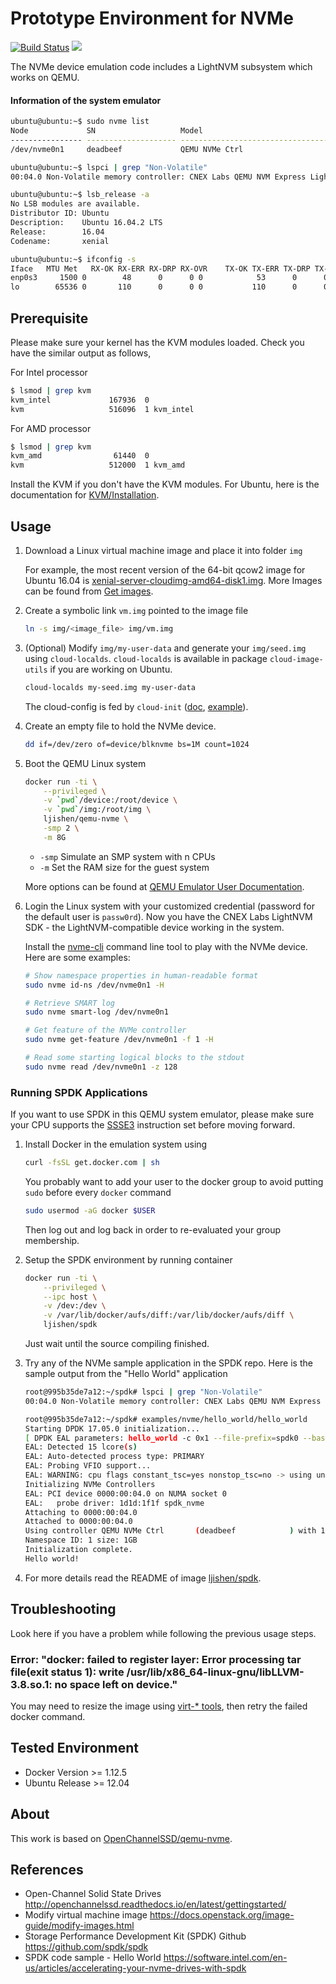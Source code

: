 # Prototype Environment for NVMe

[![Build Status](https://travis-ci.org/ljishen/nvme-env.svg?branch=master)](https://travis-ci.org/ljishen/nvme-env)
[![](https://images.microbadger.com/badges/image/ljishen/qemu-nvme.svg)](http://microbadger.com/images/ljishen/qemu-nvme)

The NVMe device emulation code includes a LightNVM subsystem which works on QEMU.

#### Information of the system emulator
```bash
ubuntu@ubuntu:~$ sudo nvme list
Node             SN                   Model                                    Version  Namespace Usage                      Format           FW Rev
---------------- -------------------- ---------------------------------------- -------- --------- -------------------------- ---------------- --------
/dev/nvme0n1     deadbeef             QEMU NVMe Ctrl                           1.1      1           1.07  GB /   1.07  GB      4 KiB +  0 B   1.0

ubuntu@ubuntu:~$ lspci | grep "Non-Volatile"
00:04.0 Non-Volatile memory controller: CNEX Labs QEMU NVM Express LightNVM Controller

ubuntu@ubuntu:~$ lsb_release -a
No LSB modules are available.
Distributor ID: Ubuntu
Description:    Ubuntu 16.04.2 LTS
Release:        16.04
Codename:       xenial

ubuntu@ubuntu:~$ ifconfig -s
Iface   MTU Met   RX-OK RX-ERR RX-DRP RX-OVR    TX-OK TX-ERR TX-DRP TX-OVR Flg
enp0s3     1500 0        48      0      0 0            53      0      0      0 BMRU
lo        65536 0       110      0      0 0           110      0      0      0 LRU
```


## Prerequisite

Please make sure your kernel has the KVM modules loaded. Check you have the similar output as follows,

For Intel processor
```bash
$ lsmod | grep kvm
kvm_intel             167936  0
kvm                   516096  1 kvm_intel
```

For AMD processor
```bash
$ lsmod | grep kvm
kvm_amd                61440  0
kvm                   512000  1 kvm_amd
```

Install the KVM if you don't have the KVM modules. For Ubuntu, here is the documentation for [KVM/Installation](https://help.ubuntu.com/community/KVM/Installation).


## Usage

1. Download a Linux virtual machine image and place it into folder `img`

   For example, the most recent version of the 64-bit qcow2 image for Ubuntu 16.04 is [xenial-server-cloudimg-amd64-disk1.img](http://cloud-images.ubuntu.com/xenial/current/xenial-server-cloudimg-amd64-disk1.img). More Images can be found from [Get images](https://docs.openstack.org/image-guide/obtain-images.html).

1. Create a symbolic link `vm.img` pointed to the image file
   ```bash
   ln -s img/<image_file> img/vm.img
   ```

1. (Optional) Modify `img/my-user-data` and generate your `img/seed.img` using `cloud-localds`. `cloud-localds` is available in package `cloud-image-utils` if you are working on Ubuntu.
   ```bash
   cloud-localds my-seed.img my-user-data
   ```

   The cloud-config is fed by `cloud-init` ([doc](http://cloudinit.readthedocs.io/en/latest/topics/examples.html), [example](http://blog.dustinkirkland.com/2016/09/howto-launch-ubuntu-cloud-image-with.html)).

1. Create an empty file to hold the NVMe device.
   ```bash
   dd if=/dev/zero of=device/blknvme bs=1M count=1024
   ```

1. Boot the QEMU Linux system
   ```bash
   docker run -ti \
       --privileged \
       -v `pwd`/device:/root/device \
       -v `pwd`/img:/root/img \
       ljishen/qemu-nvme \
       -smp 2 \
       -m 8G
   ```
   * `-smp` Simulate an SMP system with n CPUs
   * `-m`  Set the RAM size for the guest system

   More options can be found at [QEMU Emulator User Documentation](http://download.qemu.org/qemu-doc.html).

1. Login the Linux system with your customized credential (password for the default user is `passw0rd`). Now you have the CNEX Labs LightNVM SDK - the LightNVM-compatible device working in the system.

   Install the [nvme-cli](https://github.com/linux-nvme/nvme-cli) command line tool to play with the NVMe device. Here are some examples:
   ```bash
   # Show namespace properties in human-readable format
   sudo nvme id-ns /dev/nvme0n1 -H

   # Retrieve SMART log
   sudo nvme smart-log /dev/nvme0n1

   # Get feature of the NVMe controller
   sudo nvme get-feature /dev/nvme0n1 -f 1 -H

   # Read some starting logical blocks to the stdout
   sudo nvme read /dev/nvme0n1 -z 128
   ```

### Running SPDK Applications

If you want to use SPDK in this QEMU system emulator, please make sure your CPU supports the [SSSE3](https://en.wikipedia.org/wiki/SSSE3) instruction set before moving forward.

1. Install Docker in the emulation system using
   ```bash
   curl -fsSL get.docker.com | sh
   ```
   You probably want to add your user to the docker group to avoid putting `sudo` before every `docker` command
   ```bash
   sudo usermod -aG docker $USER
   ```
   Then log out and log back in order to re-evaluated your group membership.

1. Setup the SPDK environment by running container
   ```bash
   docker run -ti \
       --privileged \
       --ipc host \
       -v /dev:/dev \
       -v /var/lib/docker/aufs/diff:/var/lib/docker/aufs/diff \
       ljishen/spdk
   ```
   Just wait until the source compiling finished.

1. Try any of the NVMe sample application in the SPDK repo. Here is the sample output from the "Hello World" application
   ```bash
   root@995b35de7a12:~/spdk# lspci | grep "Non-Volatile"
   00:04.0 Non-Volatile memory controller: CNEX Labs QEMU NVM Express LightNVM Controller

   root@995b35de7a12:~/spdk# examples/nvme/hello_world/hello_world
   Starting DPDK 17.05.0 initialization...
   [ DPDK EAL parameters: hello_world -c 0x1 --file-prefix=spdk0 --base-virtaddr=0x1000000000 --proc-type=auto ]
   EAL: Detected 15 lcore(s)
   EAL: Auto-detected process type: PRIMARY
   EAL: Probing VFIO support...
   EAL: WARNING: cpu flags constant_tsc=yes nonstop_tsc=no -> using unreliable clock cycles !
   Initializing NVMe Controllers
   EAL: PCI device 0000:00:04.0 on NUMA socket 0
   EAL:   probe driver: 1d1d:1f1f spdk_nvme
   Attaching to 0000:00:04.0
   Attached to 0000:00:04.0
   Using controller QEMU NVMe Ctrl       (deadbeef            ) with 1 namespaces.
   Namespace ID: 1 size: 1GB
   Initialization complete.
   Hello world!
   ```

1. For more details read the README of image [ljishen/spdk](https://github.com/ljishen/nvme-env/tree/master/docker/spdk).


## Troubleshooting

Look here if you have a problem while following the previous usage steps.

### Error: "docker: failed to register layer: Error processing tar file(exit status 1): write /usr/lib/x86_64-linux-gnu/libLLVM-3.8.so.1: no space left on device."

You may need to resize the image using [virt-* tools](https://docs.openstack.org/image-guide/modify-images.html#resize-an-image), then retry the failed docker command.


## Tested Environment

* Docker Version >= 1.12.5
* Ubuntu Release >= 12.04


## About

This work is based on [OpenChannelSSD/qemu-nvme](https://github.com/OpenChannelSSD/qemu-nvme).


## References

* Open-Channel Solid State Drives http://openchannelssd.readthedocs.io/en/latest/gettingstarted/
* Modify virtual machine image https://docs.openstack.org/image-guide/modify-images.html
* Storage Performance Development Kit (SPDK) Github https://github.com/spdk/spdk
* SPDK code sample - Hello World https://software.intel.com/en-us/articles/accelerating-your-nvme-drives-with-spdk
